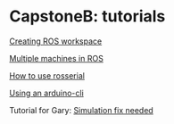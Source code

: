 # CapstoneB: tutorials

[Creating ROS workspace](CreatingROSWorkspace.md)

[Multiple machines in ROS](MultipleMachines.md)

[How to use rosserial](UsingRosserial.md)

[Using an arduino-cli](CompilingAndUploadingArduino.md)

Tutorial for Gary: [Simulation fix needed](Gazebo_tutorial.md)
